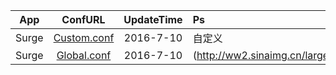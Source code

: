 App|ConfURL|UpdateTime|Ps
---------|:---------:|:---------:|:---------
Surge|[Custom.conf](https://raw.githubusercontent.com/Brywmzl/Conf/master/Custom.conf) |2016-7-10|自定义
Surge|[Global.conf](https://raw.githubusercontent.com/Brywmzl/Conf/master/Global.conf) |2016-7-10|(http://ww2.sinaimg.cn/large/6057861cgw1f2qgmw5a3qg203o03oa9t.gif)
